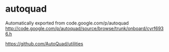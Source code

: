# autoquad
Automatically exported from code.google.com/p/autoquad
http://code.google.com/p/autoquad/source/browse/trunk/onboard/cyrf6936.h

https://github.com/AutoQuad/utilities

